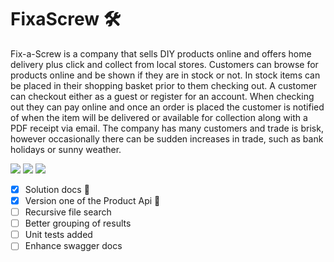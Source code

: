 # FixaScrew :hammer_and_wrench:
Fix-a-Screw is a company that sells DIY products online and offers home delivery plus click and collect from local stores.  Customers can browse for products online and be shown if they are in stock or not.  In stock items can be placed in their shopping basket prior to them checking out.  A customer can checkout either as a guest or register for an account.  When checking out they can pay online and once an order is placed the customer is notified of when the item will be delivered or available for collection along with a PDF receipt via email.  The company has many customers and trade is brisk, however occasionally there can be sudden increases in trade, such as bank holidays or sunny weather.

![](https://img.shields.io/github/repo-size/DevCode-Monkey/FixaScrew)
![](https://img.shields.io/github/issues-pr-closed/DevCode-Monkey/FixaScrew)
![](https://img.shields.io/github/issues-pr/DevCode-Monkey/FixaScrew)


- [x] Solution docs :tada:
- [x] Version one of the Product Api :tada:
- [ ] Recursive file search
- [ ] Better grouping of results
- [ ] Unit tests added
- [ ] Enhance swagger docs
